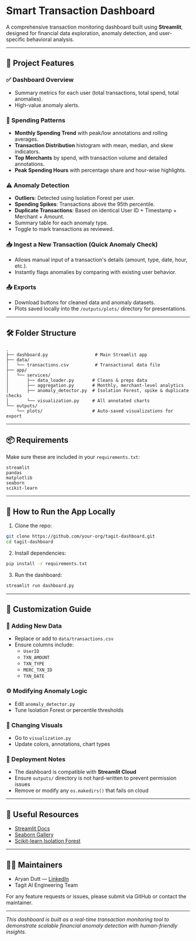 # Smart Transaction Dashboard

A comprehensive transaction monitoring dashboard built using **Streamlit**, designed for financial data exploration, anomaly detection, and user-specific behavioral analysis.

---

## 📌 Project Features

### ✅ Dashboard Overview
- Summary metrics for each user (total transactions, total spend, total anomalies).
- High-value anomaly alerts.

### 💸 Spending Patterns
- **Monthly Spending Trend** with peak/low annotations and rolling averages.
- **Transaction Distribution** histogram with mean, median, and skew indicators.
- **Top Merchants** by spend, with transaction volume and detailed annotations.
- **Peak Spending Hours** with percentage share and hour-wise highlights.

### ⚠️ Anomaly Detection
- **Outliers**: Detected using Isolation Forest per user.
- **Spending Spikes**: Transactions above the 95th percentile.
- **Duplicate Transactions**: Based on identical User ID + Timestamp + Merchant + Amount.
- Summary table for each anomaly type.
- Toggle to mark transactions as reviewed.

### 📥 Ingest a New Transaction (Quick Anomaly Check)
- Allows manual input of a transaction's details (amount, type, date, hour, etc.).
- Instantly flags anomalies by comparing with existing user behavior.

### 📤 Exports
- Download buttons for cleaned data and anomaly datasets.
- Plots saved locally into the `/outputs/plots/` directory for presentations.

---

## 🛠️ Folder Structure
```
.
├── dashboard.py                  # Main Streamlit app
├── data/
│   └── transactions.csv          # Transactional data file
├── app/
│   └── services/
│       ├── data_loader.py       # Cleans & preps data
│       ├── aggregation.py       # Monthly, merchant-level analytics
│       ├── anomaly_detector.py  # Isolation Forest, spike & duplicate checks
│       └── visualization.py     # All annotated charts
└── outputs/
    └── plots/                   # Auto-saved visualizations for export
```

---

## 📦 Requirements
Make sure these are included in your `requirements.txt`:
```
streamlit
pandas
matplotlib
seaborn
scikit-learn
```

---

## 🚀 How to Run the App Locally
1. Clone the repo:
```bash
git clone https://github.com/your-org/tagit-dashboard.git
cd tagit-dashboard
```
2. Install dependencies:
```bash
pip install -r requirements.txt
```
3. Run the dashboard:
```bash
streamlit run dashboard.py
```

---

## 🧠 Customization Guide

### 💾 Adding New Data
- Replace or add to `data/transactions.csv`
- Ensure columns include:
  - `UserID`
  - `TXN_AMOUNT`
  - `TXN_TYPE`
  - `MERC_TXN_ID`
  - `TXN_DATE`

### ⚙️ Modifying Anomaly Logic
- Edit `anomaly_detector.py`
- Tune Isolation Forest or percentile thresholds

### 🎨 Changing Visuals
- Go to `visualization.py`
- Update colors, annotations, chart types

### 🔐 Deployment Notes
- The dashboard is compatible with **Streamlit Cloud**
- Ensure `outputs/` directory is not hard-written to prevent permission issues
- Remove or modify any `os.makedirs()` that fails on cloud

---

## 🔗 Useful Resources
- [Streamlit Docs](https://docs.streamlit.io/)
- [Seaborn Gallery](https://seaborn.pydata.org/examples/index.html)
- [Scikit-learn Isolation Forest](https://scikit-learn.org/stable/modules/generated/sklearn.ensemble.IsolationForest.html)

---

## 👨‍💻 Maintainers
- Aryan Dutt — [LinkedIn](https://www.linkedin.com/in/aryan-dutt-/)   
- Tagit AI Engineering Team

For any feature requests or issues, please submit via GitHub or contact the maintainer.

---

_This dashboard is built as a real-time transaction monitoring tool to demonstrate scalable financial anomaly detection with human-friendly insights._

